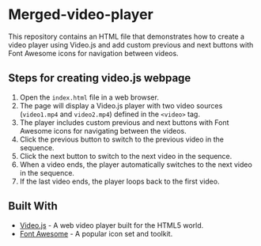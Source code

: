# Merged-video-player
This repository contains an HTML file that demonstrates how to create a video player using Video.js and add custom previous and next buttons with Font Awesome icons for navigation between videos.

## Steps for creating video.js webpage
1. Open the `index.html` file in a web browser.
2. The page will display a Video.js player with two video sources (`video1.mp4` and `video2.mp4`) defined in the `<video>` tag.
3. The player includes custom previous and next buttons with Font Awesome icons for navigating between the videos.
4. Click the previous button to switch to the previous video in the sequence.
5. Click the next button to switch to the next video in the sequence.
6. When a video ends, the player automatically switches to the next video in the sequence.
7. If the last video ends, the player loops back to the first video.

## Built With

- [Video.js](https://videojs.com/) - A web video player built for the HTML5 world.
- [Font Awesome](https://fontawesome.com/) - A popular icon set and toolkit.

